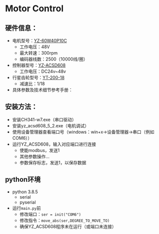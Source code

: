 # Motor Control
## 硬件信息：
* 电机型号：[YZ-60W40P10C](https://detail.tmall.com/item.htm?id=564338158204&spm=a1z09.2.0.0.25fc2e8dP2Q6cc&_u=c1n98e50407a)
    * 工作电压：48V
    * 最大转速：300rpm
    * 编码器线数：2500（10000线/圈）
* 控制器型号：[YZ-ACSD608](https://detail.tmall.com/item.htm?id=564338158204&spm=a1z09.2.0.0.25fc2e8dP2Q6cc&_u=c1n98e50407a)
    * 工作电压：DC24v~48v
* 行星齿轮型号：[YT-200-18](https://detail.tmall.com/item.htm?id=610150059104&spm=a1z09.2.0.0.25fc2e8dP2Q6cc&_u=c1n98e5071ee)
    * 减速比：1/18
* 具体参数及技术细节参考手册：
## 安装方法：
* 安装CH341-w7.exe（串口驱动）
* 安装yz_acsd608_5_2.exe（电机调试）
* 使用设备管理器查看端口号（windows：win+x→设备管理器→串口（例如COM6））
* 运行YZ_ACSD608，输入对应端口进行连接
    * 使能modbus，发送1
    * 其他参数操作...
    * 参数保存标志，发送1，以保存数据
## python环境
* python 3.8.5
    * serial
    * pyserial
* 运行`main.py`前
    * 修改端口：`ser = init("COM6")`
    * 修改指令：`move_abs(ser,DEGREE_TO_MOVE_TO)`
    * 确保YZ_ACSD608程序未在运行（或端口未连接）
